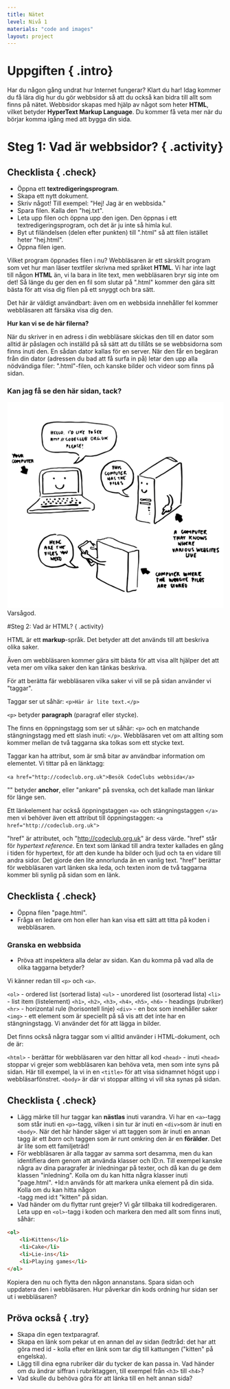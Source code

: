 ```yaml
---
title: Nätet
level: Nivå 1
materials: "code and images"
layout: project
---
```


# Uppgiften { .intro}

Har du någon gång undrat hur Internet fungerar? Klart du har! Idag kommer du få lära dig hur du gör webbsidor så att du också kan bidra till allt som finns på nätet. Webbsidor skapas med hjälp av något som heter __HTML__, vilket betyder __HyperText Markup Language__. Du kommer få veta mer när du börjar komma igång med att bygga din sida.

# Steg 1: Vad är webbsidor? { .activity}

## Checklista { .check}

+ Öppna ett __textredigeringsprogram__.
+ Skapa ett nytt dokument.
+ Skriv något! Till exempel: "Hej! Jag är en webbsida."
+ Spara filen. Kalla den "hej.txt".
+ Leta upp filen och öppna upp den igen. Den öppnas i ett textredigeringsprogram, och det är ju inte så himla kul.
+ Byt ut filändelsen (delen efter punkten) till ".html" så att filen istället heter "hej.html".
+ Öppna filen igen.

Vilket program öppnades filen i nu? Webbläsaren är ett särskilt program som vet hur man läser textfiler skrivna med språket __HTML__. Vi har inte lagt till någon __HTML__ än, vi la bara in lite text, men webbläsaren bryr sig inte om det! Så länge du ger den en fil som slutar på ".html" kommer den gära sitt bästa för att visa dig filen på ett snyggt och bra sätt.

Det här är väldigt användbart: även om en webbsida innehåller fel kommer webbläsaren att färsäka visa dig den.

__Hur kan vi se de här filerna?__

När du skriver in en adress i din webbläsare skickas den till en dator som alltid är påslagen och inställd på så sätt att du tillåts se se webbsidorna som finns inuti den. En sådan dator kallas för en server. När den får en begäran från din dator (adressen du bad att få surfa in på) letar den upp alla nödvändiga filer: ".html"-filen, och kanske bilder och videor som finns på sidan.

### Kan jag få se den här sidan, tack?
![screenshot](diagram_screenshot.png)
Varsågod.

#Steg 2: Vad är HTML? { .activity}

HTML är ett __markup__-språk. Det betyder att det används till att beskriva olika saker.

Även om webbläsaren kommer gära sitt bästa för att visa allt hjälper det att veta mer om vilka saker den kan tänkas beskriva.

För att berätta fär webbläsaren vilka saker vi vill se på sidan använder vi "taggar".

Taggar ser ut såhär: `<p>Här är lite text.</p>`

`<p>` betyder __paragraph__ (paragraf eller stycke).

The finns en öppningstagg som ser ut såhär: `<p>` och en matchande stängningstagg med ett slash inuti: `</p>`. Webbläsaren vet om att allting som kommer mellan de två taggarna ska tolkas som ett stycke text.

Taggar kan ha attribut, som är små bitar av användbar information om elementet. Vi tittar på en länktagg:

`<a href="http://codeclub.org.uk">Besök CodeClubs webbsida</a>`

"<a>" betyder __anchor__, eller "ankare" på svenska, och det kallade man länkar för länge sen.

Ett länkelement har också öppningstaggen `<a>` och stängningstaggen `</a>` men vi behöver även ett attribut till öppningstaggen: `<a href="http://codeclub.org.uk">`

"href" är attributet, och "http://codeclub.org.uk" är dess värde.
"href" står för _hypertext reference_. En text som länkad till andra texter kallades en gång i tiden för hypertext, för att den kunde ha bilder och ljud och ta en vidare till andra sidor. Det gjorde den lite annorlunda än en vanlig text.
"href" berättar för webbläsaren vart länken ska leda, och texten inom de två taggarna kommer bli synlig på sidan som en länk.

## Checklista { .check}

+ Öppna filen "page.html".
+ Fråga en ledare om hon eller han kan visa ett sätt att titta på koden i webbläsaren.

### Granska en webbsida

+ Pröva att inspektera alla delar av sidan. Kan du komma på vad alla de olika taggarna betyder?

Vi känner redan till `<p>` och `<a>`.

`<ol>` - ordered list (sorterad lista)
`<ul>` - unordered list (osorterad lista)
`<li>` - list item (listelement)
`<h1>`, `<h2>`, `<h3>`, `<h4>`, `<h5>`, `<h6>` - headings (rubriker)
`<hr>` - horizontal rule (horisontell linje)
`<div>` - en box som innehåller saker
`<img>` - ett element som är speciellt på så vis att det inte har en stängningstagg. Vi använder det för att lägga in bilder.

Det finns också några taggar som vi alltid använder i HTML-dokument, och de är:

`<html>` - berättar för webbläsaren var den hittar all kod
`<head>` - inuti `<head>` stoppar vi grejer som webbläsaren kan behöva veta, men som inte syns på sidan. Här till exempel, la vi in en `<title>` för att visa sidnamnet högst upp i webbläsarfönstret. 
`<body>` är där vi stoppar allting vi vill ska synas på sidan.

## Checklista { .check}

+ Lägg märke till hur taggar kan __nästlas__ inuti varandra. Vi har en `<a>`-tagg som står inuti en `<p>`-tagg, vilken i sin tur är inuti en `<div>`som är inuti en `<body>`. När det här händer säger vi att taggen som är inuti en annan tagg är ett _barn_ och taggen som är runt omkring den är en __förälder__. Det är lite som ett familjeträd!
+ För webbläsaren är alla taggar av samma sort desamma, men du kan identifiera dem genom att använda klasser och ID:n. Till exempel kanske några av dina paragrafer är inledningar på texter, och då kan du ge dem klassen "inledning". Kolla om du kan hitta några klasser inuti "page.html".
+Id:n används för att markera unika element på din sida. Kolla om du kan hitta någon <div>-tagg med id:t "kitten" på sidan.
+ Vad händer om du flyttar runt grejer? Vi går tillbaka till kodredigeraren. Leta upp en `<ol>`-tagg i koden och markera den med allt som finns inuti, såhär:

```html
<ol>
	<li>Kittens</li>
	<li>Cake</li>
	<li>Lie-ins</li>
	<li>Playing games</li>
</ol>
```

Kopiera den nu och flytta den någon annanstans. Spara sidan och uppdatera den i webbläsaren. Hur påverkar din kods ordning hur sidan ser ut i webbläsaren?

## Pröva också { .try}

* Skapa din egen textparagraf.
* Skapa en länk som pekar ut en annan del av sidan (ledtråd: det har att göra med id - kolla efter en länk som tar dig till kattungen ("kitten" på engelska).
* Lägg till dina egna rubriker där du tycker de kan passa in. Vad händer om du ändrar siffran i rubriktaggen, till exempel från `<h3>` till `<h4>`?
* Vad skulle du behöva göra för att länka till en helt annan sida? 
